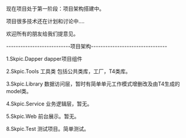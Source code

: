 现在项目处于第一阶段：项目架构搭建中。

项目很多技术还在计划和讨论中....

欢迎所有的朋友给我们提意见。


---------------------------项目架构--------------------------------

1.Skpic.Dapper   dapper项目组件

2.Skpic.Tools    工具类  包括公共类库，工厂，T4类库。

3.Skpic.Library	 数据访问层，暂时有简单单元工作模式增删改及由T4生成的model类。

4.Skpic.Service	 业务逻辑层，暂无。

5.Skpic.Web	 前台展示。暂无。

8.Skpic.Test	 测试项目。简单测试。
